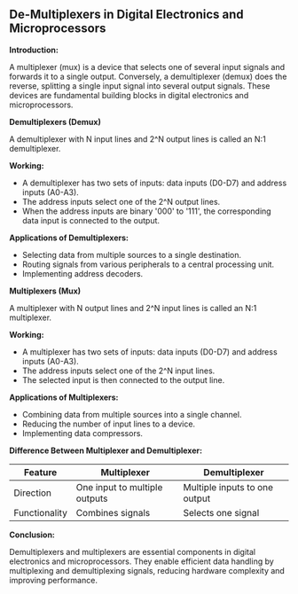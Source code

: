 ## **De-Multiplexers in Digital Electronics and Microprocessors**

**Introduction:**

A multiplexer (mux) is a device that selects one of several input signals and forwards it to a single output. Conversely, a demultiplexer (demux) does the reverse, splitting a single input signal into several output signals. These devices are fundamental building blocks in digital electronics and microprocessors.


**Demultiplexers (Demux)**

A demultiplexer with N input lines and 2^N output lines is called an N:1 demultiplexer. 

**Working:**

- A demultiplexer has two sets of inputs: data inputs (D0-D7) and address inputs (A0-A3).
- The address inputs select one of the 2^N output lines.
- When the address inputs are binary '000' to '111', the corresponding data input is connected to the output.


**Applications of Demultiplexers:**

- Selecting data from multiple sources to a single destination.
- Routing signals from various peripherals to a central processing unit.
- Implementing address decoders.


**Multiplexers (Mux)**

A multiplexer with N output lines and 2^N input lines is called an N:1 multiplexer.


**Working:**

- A multiplexer has two sets of inputs: data inputs (D0-D7) and address inputs (A0-A3).
- The address inputs select one of the 2^N input lines.
- The selected input is then connected to the output line.


**Applications of Multiplexers:**

- Combining data from multiple sources into a single channel.
- Reducing the number of input lines to a device.
- Implementing data compressors.


**Difference Between Multiplexer and Demultiplexer:**

| Feature | Multiplexer | Demultiplexer |
|---|---|---|
| Direction | One input to multiple outputs | Multiple inputs to one output |
| Functionality | Combines signals | Selects one signal |


**Conclusion:**

Demultiplexers and multiplexers are essential components in digital electronics and microprocessors. They enable efficient data handling by multiplexing and demultiplexing signals, reducing hardware complexity and improving performance.